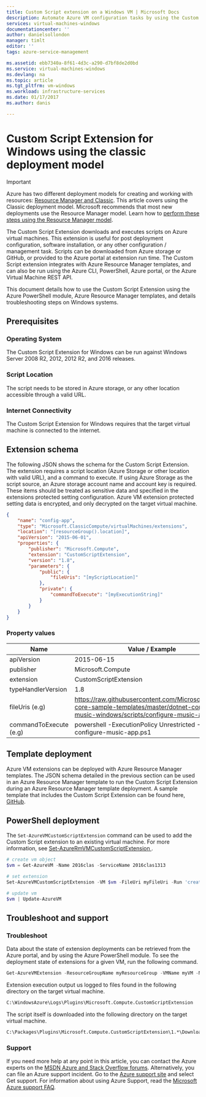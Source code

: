 ```yaml
---
title: Custom Script extension on a Windows VM | Microsoft Docs
description: Automate Azure VM configuration tasks by using the Custom Script extension to run PowerShell scripts on a remote Windows VM
services: virtual-machines-windows
documentationcenter: ''
author: danielsollondon
manager: timlt
editor: ''
tags: azure-service-management

ms.assetid: ebb7340a-8f61-4d3c-a290-d7bf8de2d0bd
ms.service: virtual-machines-windows
ms.devlang: na
ms.topic: article
ms.tgt_pltfrm: vm-windows
ms.workload: infrastructure-services
ms.date: 01/17/2017
ms.author: danis

---
```


# Custom Script Extension for Windows using the classic deployment model

> [!IMPORTANT] 
> Azure has two different deployment models for creating and working with resources: [Resource Manager and Classic](../../../resource-manager-deployment-model.md). This article covers using the Classic deployment model. Microsoft recommends that most new deployments use the Resource Manager model. Learn how to [perform these steps using the Resource Manager model](../extensions-customscript.md?toc=%2fazure%2fvirtual-machines%2fwindows%2ftoc.json).

The Custom Script Extension downloads and executes scripts on Azure virtual machines. This extension is useful for post deployment configuration, software installation, or any other configuration / management task. Scripts can be downloaded from Azure storage or GitHub, or provided to the Azure portal at extension run time. The Custom Script extension integrates with Azure Resource Manager templates, and can also be run using the Azure CLI, PowerShell, Azure portal, or the Azure Virtual Machine REST API.

This document details how to use the Custom Script Extension using the Azure PowerShell module, Azure Resource Manager templates, and details troubleshooting steps on Windows systems.

## Prerequisites

### Operating System

The Custom Script Extension for Windows can be run against Windows Server 2008 R2, 2012, 2012 R2, and 2016 releases.

### Script Location

The script needs to be stored in Azure storage, or any other location accessible through a valid URL.

### Internet Connectivity

The Custom Script Extension for Windows requires that the target virtual machine is connected to the internet. 

## Extension schema

The following JSON shows the schema for the Custom Script Extension. The extension requires a script location (Azure Storage or other location with valid URL), and a command to execute. If using Azure Storage as the script source, an Azure storage account name and account key is required. These items should be treated as sensitive data and specified in the extensions protected setting configuration. Azure VM extension protected setting data is encrypted, and only decrypted on the target virtual machine.

```json
{
	"name": "config-app",
	"type": "Microsoft.ClassicCompute/virtualMachines/extensions",
	"location": "[resourceGroup().location]",
	"apiVersion": "2015-06-01",
	"properties": {
		"publisher": "Microsoft.Compute",
		"extension": "CustomScriptExtension",
		"version": "1.8",
		"parameters": {
			"public": {
				"fileUris": "[myScriptLocation]"
			},
			"private": {
				"commandToExecute": "[myExecutionString]"
			}
		}
	}
}
```

### Property values

| Name | Value / Example |
| ---- | ---- |
| apiVersion | 2015-06-15 |
| publisher | Microsoft.Compute |
| extension | CustomScriptExtension |
| typeHandlerVersion | 1.8 |
| fileUris (e.g) | https://raw.githubusercontent.com/Microsoft/dotnet-core-sample-templates/master/dotnet-core-music-windows/scripts/configure-music-app.ps1 |
| commandToExecute (e.g) | powershell -ExecutionPolicy Unrestricted -File configure-music-app.ps1 |

## Template deployment

Azure VM extensions can be deployed with Azure Resource Manager templates. The JSON schema detailed in the previous section can be used in an Azure Resource Manager template to run the Custom Script Extension during an Azure Resource Manager template deployment. A sample template that includes the Custom Script Extension can be found here, [GitHub](https://github.com/Microsoft/dotnet-core-sample-templates/tree/master/dotnet-core-music-windows).

## PowerShell deployment

The `Set-AzureVMCustomScriptExtension` command can be used to add the Custom Script extension to an existing virtual machine. For more information, see [Set-AzureRmVMCustomScriptExtension
](https://docs.microsoft.com/en-us/powershell/resourcemanager/azurerm.compute/v2.1.0/set-azurermvmcustomscriptextension).

```powershell
# create vm object
$vm = Get-AzureVM -Name 2016clas -ServiceName 2016clas1313

# set extension
Set-AzureVMCustomScriptExtension -VM $vm -FileUri myFileUri -Run 'create-file.ps1'

# update vm
$vm | Update-AzureVM
```

## Troubleshoot and support

### Troubleshoot

Data about the state of extension deployments can be retrieved from the Azure portal, and by using the Azure PowerShell module. To see the deployment state of extensions for a given VM, run the following command.

```powershell
Get-AzureVMExtension -ResourceGroupName myResourceGroup -VMName myVM -Name myExtensionName
```

Extension execution output us logged to files found in the following directory on the target virtual machine.

```cmd
C:\WindowsAzure\Logs\Plugins\Microsoft.Compute.CustomScriptExtension
```

The script itself is downloaded into the following directory on the target virtual machine.

```cmd
C:\Packages\Plugins\Microsoft.Compute.CustomScriptExtension\1.*\Downloads
```

### Support

If you need more help at any point in this article, you can contact the Azure experts on the [MSDN Azure and Stack Overflow forums](https://azure.microsoft.com/en-us/support/forums/). Alternatively, you can file an Azure support incident. Go to the [Azure support site](https://azure.microsoft.com/en-us/support/options/) and select Get support. For information about using Azure Support, read the [Microsoft Azure support FAQ](https://azure.microsoft.com/en-us/support/faq/).